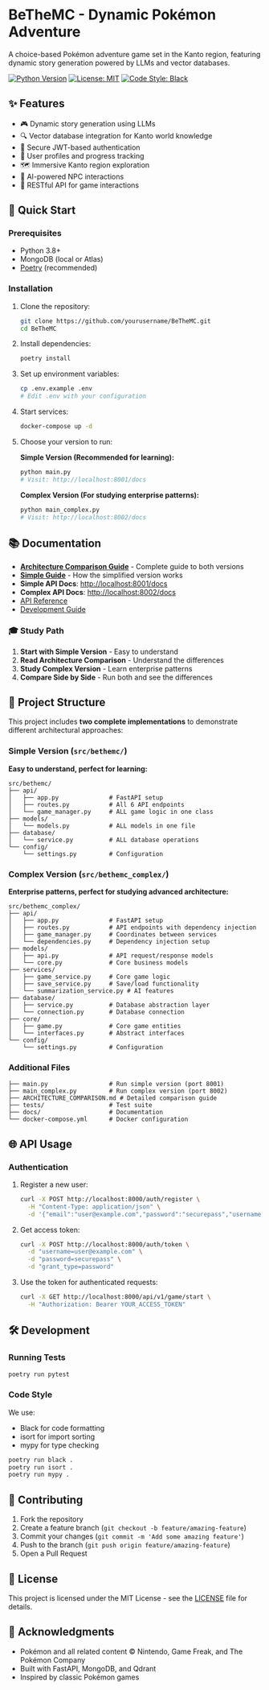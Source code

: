# BeTheMC - Dynamic Pokémon Adventure

A choice-based Pokémon adventure game set in the Kanto region, featuring dynamic story generation powered by LLMs and vector databases.

[![Python Version](https://img.shields.io/badge/python-3.8+-blue.svg)](https://www.python.org/downloads/)
[![License: MIT](https://img.shields.io/badge/License-MIT-yellow.svg)](https://opensource.org/licenses/MIT)
[![Code Style: Black](https://img.shields.io/badge/code%20style-black-000000.svg)](https://github.com/psf/black)

## ✨ Features

- 🎮 Dynamic story generation using LLMs
- 🔍 Vector database integration for Kanto world knowledge
- 🔐 Secure JWT-based authentication
- 👤 User profiles and progress tracking
- 🗺️ Immersive Kanto region exploration
- 🤖 AI-powered NPC interactions
- 📱 RESTful API for game interactions

## 🚀 Quick Start

### Prerequisites

- Python 3.8+
- MongoDB (local or Atlas)
- [Poetry](https://python-poetry.org/) (recommended)

### Installation

1. Clone the repository:
   ```bash
   git clone https://github.com/yourusername/BeTheMC.git
   cd BeTheMC
   ```

2. Install dependencies:
   ```bash
   poetry install
   ```

3. Set up environment variables:
   ```bash
   cp .env.example .env
   # Edit .env with your configuration
   ```

4. Start services:
   ```bash
   docker-compose up -d
   ```

5. Choose your version to run:

   **Simple Version (Recommended for learning):**
   ```bash
   python main.py
   # Visit: http://localhost:8001/docs
   ```

   **Complex Version (For studying enterprise patterns):**
   ```bash
   python main_complex.py
   # Visit: http://localhost:8002/docs
   ```

## 📚 Documentation

- **[Architecture Comparison Guide](ARCHITECTURE_COMPARISON.md)** - Complete guide to both versions
- **[Simple Guide](SIMPLE_GUIDE.md)** - How the simplified version works
- **Simple API Docs**: [http://localhost:8001/docs](http://localhost:8001/docs)
- **Complex API Docs**: [http://localhost:8002/docs](http://localhost:8002/docs)
- [API Reference](/docs/api/README.md)
- [Development Guide](/docs/development.md)

### 🎓 Study Path
1. **Start with Simple Version** - Easy to understand
2. **Read Architecture Comparison** - Understand the differences  
3. **Study Complex Version** - Learn enterprise patterns
4. **Compare Side by Side** - Run both and see the differences

## 🔧 Project Structure

This project includes **two complete implementations** to demonstrate different architectural approaches:

### Simple Version (`src/bethemc/`)
**Easy to understand, perfect for learning:**
```
src/bethemc/
├── api/
│   ├── app.py              # FastAPI setup
│   ├── routes.py           # All 6 API endpoints  
│   └── game_manager.py     # ALL game logic in one class
├── models/
│   └── models.py           # ALL models in one file
├── database/
│   └── service.py          # ALL database operations
└── config/
    └── settings.py         # Configuration
```

### Complex Version (`src/bethemc_complex/`)
**Enterprise patterns, perfect for studying advanced architecture:**
```
src/bethemc_complex/
├── api/
│   ├── app.py              # FastAPI setup
│   ├── routes.py           # API endpoints with dependency injection
│   ├── game_manager.py     # Coordinates between services
│   └── dependencies.py     # Dependency injection setup
├── models/
│   ├── api.py              # API request/response models
│   └── core.py             # Core business models
├── services/
│   ├── game_service.py     # Core game logic
│   ├── save_service.py     # Save/load functionality
│   └── summarization_service.py # AI features
├── database/
│   ├── service.py          # Database abstraction layer
│   └── connection.py       # Database connection
├── core/
│   ├── game.py             # Core game entities
│   └── interfaces.py       # Abstract interfaces
└── config/
    └── settings.py         # Configuration
```

### Additional Files
```
├── main.py                 # Run simple version (port 8001)
├── main_complex.py         # Run complex version (port 8002)
├── ARCHITECTURE_COMPARISON.md # Detailed comparison guide
├── tests/                  # Test suite
├── docs/                   # Documentation
└── docker-compose.yml      # Docker configuration
```

## 🌐 API Usage

### Authentication

1. Register a new user:
   ```bash
   curl -X POST http://localhost:8000/auth/register \
     -H "Content-Type: application/json" \
     -d '{"email":"user@example.com","password":"securepass","username":"trainer"}'
   ```

2. Get access token:
   ```bash
   curl -X POST http://localhost:8000/auth/token \
     -d "username=user@example.com" \
     -d "password=securepass" \
     -d "grant_type=password"
   ```

3. Use the token for authenticated requests:
   ```bash
   curl -X GET http://localhost:8000/api/v1/game/start \
     -H "Authorization: Bearer YOUR_ACCESS_TOKEN"
   ```

## 🛠 Development

### Running Tests

```bash
poetry run pytest
```

### Code Style

We use:
- Black for code formatting
- isort for import sorting
- mypy for type checking

```bash
poetry run black .
poetry run isort .
poetry run mypy .
```

## 🤝 Contributing

1. Fork the repository
2. Create a feature branch (`git checkout -b feature/amazing-feature`)
3. Commit your changes (`git commit -m 'Add some amazing feature'`)
4. Push to the branch (`git push origin feature/amazing-feature`)
5. Open a Pull Request

## 📄 License

This project is licensed under the MIT License - see the [LICENSE](LICENSE) file for details.

## 🙏 Acknowledgments

- Pokémon and all related content © Nintendo, Game Freak, and The Pokémon Company
- Built with FastAPI, MongoDB, and Qdrant
- Inspired by classic Pokémon games